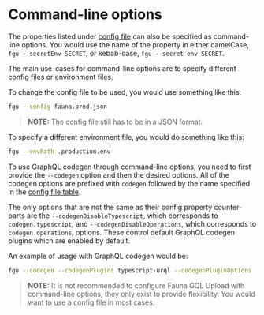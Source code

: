 # Command-line options

The properties listed under [config file](/configuration/config-file) can also be specified as command-line options. You would use the name of the property in either camelCase, `fgu --secretEnv SECRET`, or kebab-case, `fgu --secret-env SECRET`.

The main use-cases for command-line options are to specify different config files or environment files.

To change the config file to be used, you would use something like this:

```sh
fgu --config fauna.prod.json
```

> **NOTE:** The config file still has to be in a JSON format.

To specify a different environment file, you would do something like this:

```sh
fgu --envPath .production.env
```

To use GraphQL codegen through command-line options, you need to first provide the `--codegen` option and then the desired options. All of the codegen options are prefixed with `codegen` followed by the name specified in the [config file table](/configuration/config-file).

The only options that are not the same as their config property counter-parts are the `--codegenDisableTypescript`, which corresponds to `codegen.typescript`, and `--codegenDisableOperations`, which corresponds to `codegen.operations`, options. These control default GraphQL codegen plugins which are enabled by default.

An example of usage with GraphQL codegen would be:
```sh
fgu --codegen --codegenPlugins typescript-urql --codegenPluginOptions '{ \"omitOperationSuffix\": true }'
```

> **NOTE:** It is not recommended to configure Fauna GQL Upload with command-line options, they only exist to provide flexibility. You would want to use a config file in most cases.